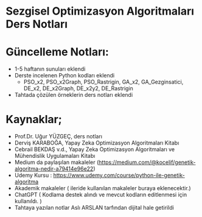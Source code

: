 # Sezgisel Optimizasyon Algoritmaları Ders Notları



# Güncelleme Notları:
  - 1-5 haftanın sunuları eklendi
  - Derste incelenen Python kodları eklendi 
      - PSO_x2, PSO_x2Graph, PSO_Rastrigin, GA_x2, GA_Gezginsatici, DE_x2, DE_x2Graph, DE_x2y2, DE_Rastrigin
  - Tahtada çözülen örneklerin ders notları eklendi


# Kaynaklar;

  - Prof.Dr. Uğur YÜZGEÇ, ders notları
  - Derviş KARABOĞA, Yapay Zeka Optimizasyon Algoritmaları Kitabı
  - Cebrail BEKDAŞ v.d.,  Yapay Zeka Optimizasyon Algoritmaları ve Mühendislik Uygulamaları Kitabı
  - Medium da paylaşılan makaleler (https://medium.com/@kocelif/genetik-algoritma-nedir-a79414e96e22)
  - Udemy Kursu : https://www.udemy.com/course/python-ile-genetik-algoritma
  - Akademik makaleler ( ileride kullanılan makaleler buraya eklenecektir.)
  - ChatGPT ( Kodlama destek alındı ve mevcut kodların editlenmesi için kullanıldı. ) 
  - Tahtaya yazılan notlar Aslı ARSLAN tarfından dijital hale getirildi
  
